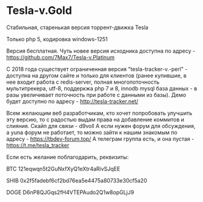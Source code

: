 # Tesla-v.Gold
Стабильная, старенькая версия торрент-движка Tesla

Только php 5, кодировка windows-1251 

Версия бесплатная. Чуть новее версия исходника доступна по адресу - https://github.com/7Max7/Tesla-v.Platinum


С 2018 года существует ограниченная версия "tesla-tracker-v.-perl" - доступна на другом сайте и только для клиентов (ранее купившие, в нее входит работа с redis-server, полная многопоточность мультитрекера, utf-8, поддеркжа php 7 и 8, innodb mysql база данных - в разы увеличивает поточность при работе с данными из базы). 
Демо будет доступно по адресу - http://tesla-tracker.net/

Всем желающим веб разработчикам, кто хочет попробовать улучшить эту версию, то с радостью выдам права на добавление коммитов и слияния. Скайп для связи - d9voll 
А если нужен форум для обсуждения, а yuna форум не работает, то можно зайти к нашим знакомым по адресу - https://tbdev-forum.top/
А телеграм группа есть, и она пустая - https://t.me/tesla_tracker

Если есть желание поблагодарить, реквизиты:

BTC 121eqwqn5t2GuNxfXyQ1eXtr4aRivSJqEE

SHIB 0x2f5fadebf6cf2bd76ea5e4475a80733e30cf5a20

DOGE D6nP8QJGqs2fH4VTEPAudo2Q1w8opGLjJ9
